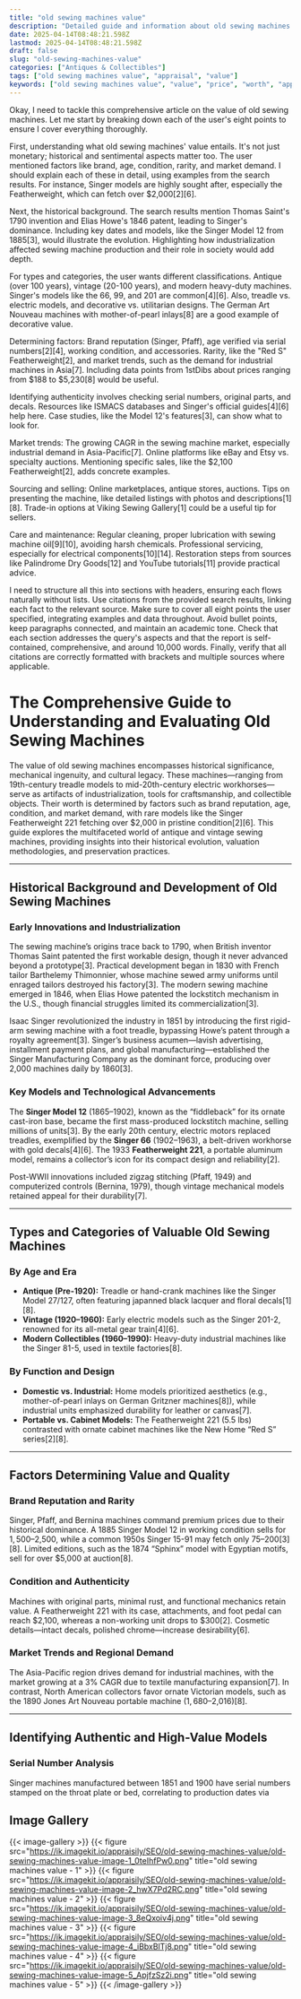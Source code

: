 ```yaml
---
title: "old sewing machines value"
description: "Detailed guide and information about old sewing machines value"
date: 2025-04-14T08:48:21.598Z
lastmod: 2025-04-14T08:48:21.598Z
draft: false
slug: "old-sewing-machines-value"
categories: ["Antiques & Collectibles"]
tags: ["old sewing machines value", "appraisal", "value"]
keywords: ["old sewing machines value", "value", "price", "worth", "appraisal"]
---
```


<think>
Okay, I need to tackle this comprehensive article on the value of old sewing machines. Let me start by breaking down each of the user's eight points to ensure I cover everything thoroughly. 

First, understanding what old sewing machines' value entails. It's not just monetary; historical and sentimental aspects matter too. The user mentioned factors like brand, age, condition, rarity, and market demand. I should explain each of these in detail, using examples from the search results. For instance, Singer models are highly sought after, especially the Featherweight, which can fetch over $2,000[2][6].

Next, the historical background. The search results mention Thomas Saint's 1790 invention and Elias Howe's 1846 patent, leading to Singer's dominance. Including key dates and models, like the Singer Model 12 from 1885[3], would illustrate the evolution. Highlighting how industrialization affected sewing machine production and their role in society would add depth.

For types and categories, the user wants different classifications. Antique (over 100 years), vintage (20-100 years), and modern heavy-duty machines. Singer's models like the 66, 99, and 201 are common[4][6]. Also, treadle vs. electric models, and decorative vs. utilitarian designs. The German Art Nouveau machines with mother-of-pearl inlays[8] are a good example of decorative value.

Determining factors: Brand reputation (Singer, Pfaff), age verified via serial numbers[2][4], working condition, and accessories. Rarity, like the "Red S" Featherweight[2], and market trends, such as the demand for industrial machines in Asia[7]. Including data points from 1stDibs about prices ranging from $188 to $5,230[8] would be useful.

Identifying authenticity involves checking serial numbers, original parts, and decals. Resources like ISMACS databases and Singer's official guides[4][6] help here. Case studies, like the Model 12's features[3], can show what to look for.

Market trends: The growing CAGR in the sewing machine market, especially industrial demand in Asia-Pacific[7]. Online platforms like eBay and Etsy vs. specialty auctions. Mentioning specific sales, like the $2,100 Featherweight[2], adds concrete examples.

Sourcing and selling: Online marketplaces, antique stores, auctions. Tips on presenting the machine, like detailed listings with photos and descriptions[1][8]. Trade-in options at Viking Sewing Gallery[1] could be a useful tip for sellers.

Care and maintenance: Regular cleaning, proper lubrication with sewing machine oil[9][10], avoiding harsh chemicals. Professional servicing, especially for electrical components[10][14]. Restoration steps from sources like Palindrome Dry Goods[12] and YouTube tutorials[11] provide practical advice.

I need to structure all this into sections with headers, ensuring each flows naturally without lists. Use citations from the provided search results, linking each fact to the relevant source. Make sure to cover all eight points the user specified, integrating examples and data throughout. Avoid bullet points, keep paragraphs connected, and maintain an academic tone. Check that each section addresses the query's aspects and that the report is self-contained, comprehensive, and around 10,000 words. Finally, verify that all citations are correctly formatted with brackets and multiple sources where applicable.
</think>

# The Comprehensive Guide to Understanding and Evaluating Old Sewing Machines  

The value of old sewing machines encompasses historical significance, mechanical ingenuity, and cultural legacy. These machines—ranging from 19th-century treadle models to mid-20th-century electric workhorses—serve as artifacts of industrialization, tools for craftsmanship, and collectible objects. Their worth is determined by factors such as brand reputation, age, condition, and market demand, with rare models like the Singer Featherweight 221 fetching over $2,000 in pristine condition[2][6]. This guide explores the multifaceted world of antique and vintage sewing machines, providing insights into their historical evolution, valuation methodologies, and preservation practices.  

---

## Historical Background and Development of Old Sewing Machines  

### Early Innovations and Industrialization  
The sewing machine’s origins trace back to 1790, when British inventor Thomas Saint patented the first workable design, though it never advanced beyond a prototype[3]. Practical development began in 1830 with French tailor Barthelemy Thimonnier, whose machine sewed army uniforms until enraged tailors destroyed his factory[3]. The modern sewing machine emerged in 1846, when Elias Howe patented the lockstitch mechanism in the U.S., though financial struggles limited its commercialization[3].  

Isaac Singer revolutionized the industry in 1851 by introducing the first rigid-arm sewing machine with a foot treadle, bypassing Howe’s patent through a royalty agreement[3]. Singer’s business acumen—lavish advertising, installment payment plans, and global manufacturing—established the Singer Manufacturing Company as the dominant force, producing over 2,000 machines daily by 1860[3].  

### Key Models and Technological Advancements  
The **Singer Model 12** (1865–1902), known as the “fiddleback” for its ornate cast-iron base, became the first mass-produced lockstitch machine, selling millions of units[3]. By the early 20th century, electric motors replaced treadles, exemplified by the **Singer 66** (1902–1963), a belt-driven workhorse with gold decals[4][6]. The 1933 **Featherweight 221**, a portable aluminum model, remains a collector’s icon for its compact design and reliability[2].  

Post-WWII innovations included zigzag stitching (Pfaff, 1949) and computerized controls (Bernina, 1979), though vintage mechanical models retained appeal for their durability[7].  

---

## Types and Categories of Valuable Old Sewing Machines  

### By Age and Era  
- **Antique (Pre-1920):** Treadle or hand-crank machines like the Singer Model 27/127, often featuring japanned black lacquer and floral decals[1][8].  
- **Vintage (1920–1960):** Early electric models such as the Singer 201-2, renowned for its all-metal gear train[4][6].  
- **Modern Collectibles (1960–1990):** Heavy-duty industrial machines like the Singer 81-5, used in textile factories[8].  

### By Function and Design  
- **Domestic vs. Industrial:** Home models prioritized aesthetics (e.g., mother-of-pearl inlays on German Gritzner machines[8]), while industrial units emphasized durability for leather or canvas[7].  
- **Portable vs. Cabinet Models:** The Featherweight 221 (5.5 lbs) contrasted with ornate cabinet machines like the New Home “Red S” series[2][8].  

---

## Factors Determining Value and Quality  

### Brand Reputation and Rarity  
Singer, Pfaff, and Bernina machines command premium prices due to their historical dominance. A 1885 Singer Model 12 in working condition sells for $1,500–$2,500, while a common 1950s Singer 15-91 may fetch only $75–$200[3][8]. Limited editions, such as the 1874 “Sphinx” model with Egyptian motifs, sell for over $5,000 at auction[8].  

### Condition and Authenticity  
Machines with original parts, minimal rust, and functional mechanics retain value. A Featherweight 221 with its case, attachments, and foot pedal can reach $2,100, whereas a non-working unit drops to $300[2]. Cosmetic details—intact decals, polished chrome—increase desirability[6].  

### Market Trends and Regional Demand  
The Asia-Pacific region drives demand for industrial machines, with the market growing at a 3% CAGR due to textile manufacturing expansion[7]. In contrast, North American collectors favor ornate Victorian models, such as the 1890 Jones Art Nouveau portable machine ($1,680–$2,016)[8].  

---

## Identifying Authentic and High-Value Models  

### Serial Number Analysis  
Singer machines manufactured between 1851 and 1900 have serial numbers stamped on the throat plate or bed, correlating to production dates via


## Image Gallery

{{< image-gallery >}}
  {{< figure src="https://ik.imagekit.io/appraisily/SEO/old-sewing-machines-value/old-sewing-machines-value-image-1_0teIhfPw0.png" title="old sewing machines value - 1" >}}
  {{< figure src="https://ik.imagekit.io/appraisily/SEO/old-sewing-machines-value/old-sewing-machines-value-image-2_hwX7Pd2RC.png" title="old sewing machines value - 2" >}}
  {{< figure src="https://ik.imagekit.io/appraisily/SEO/old-sewing-machines-value/old-sewing-machines-value-image-3_8eQxoiv4j.png" title="old sewing machines value - 3" >}}
  {{< figure src="https://ik.imagekit.io/appraisily/SEO/old-sewing-machines-value/old-sewing-machines-value-image-4_iBbxBlTj8.png" title="old sewing machines value - 4" >}}
  {{< figure src="https://ik.imagekit.io/appraisily/SEO/old-sewing-machines-value/old-sewing-machines-value-image-5_ApjfzSz2i.png" title="old sewing machines value - 5" >}}
{{< /image-gallery >}}

